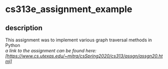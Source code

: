 # cs313e_assignment_example

## description
This assignment was to implement various graph traversal methods in Python  
*a link to the assignment can be found here: [https://www.cs.utexas.edu/~mitra/csSpring2020/cs313/assgn/assgn20.html]*
